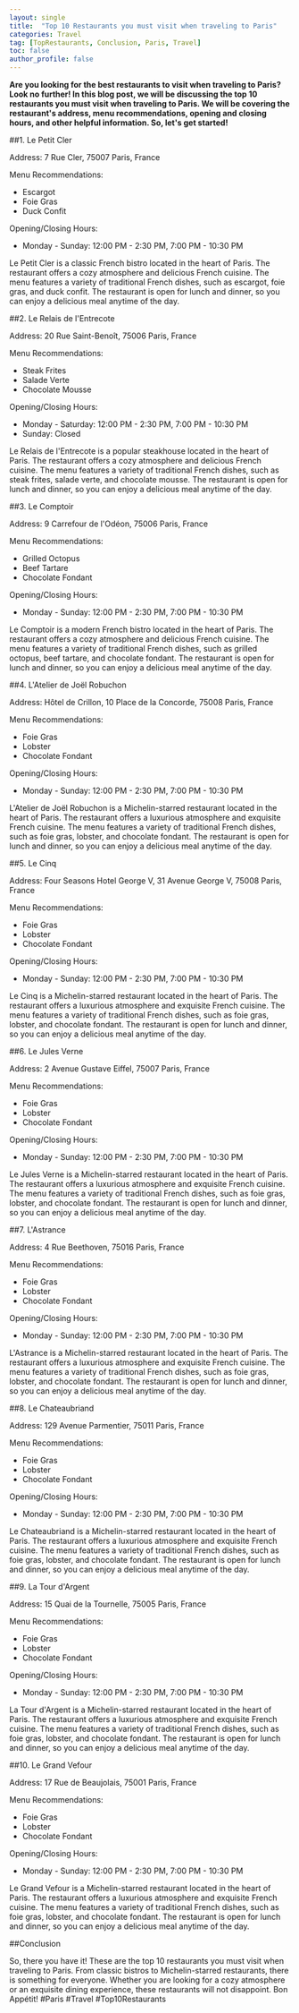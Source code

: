 ```yaml
---
layout: single
title:  "Top 10 Restaurants you must visit when traveling to Paris"
categories: Travel
tag: [TopRestaurants, Conclusion, Paris, Travel]
toc: false
author_profile: false
---
```

**Are you looking for the best restaurants to visit when traveling to Paris? Look no further! In this blog post, we will be discussing the top 10 restaurants you must visit when traveling to Paris. We will be covering the restaurant's address, menu recommendations, opening and closing hours, and other helpful information. So, let's get started!**

##1. Le Petit Cler

Address: 7 Rue Cler, 75007 Paris, France

Menu Recommendations: 
- Escargot
- Foie Gras
- Duck Confit

Opening/Closing Hours:
- Monday - Sunday: 12:00 PM - 2:30 PM, 7:00 PM - 10:30 PM

Le Petit Cler is a classic French bistro located in the heart of Paris. The restaurant offers a cozy atmosphere and delicious French cuisine. The menu features a variety of traditional French dishes, such as escargot, foie gras, and duck confit. The restaurant is open for lunch and dinner, so you can enjoy a delicious meal anytime of the day.

##2. Le Relais de l'Entrecote

Address: 20 Rue Saint-Benoît, 75006 Paris, France

Menu Recommendations: 
- Steak Frites
- Salade Verte
- Chocolate Mousse

Opening/Closing Hours:
- Monday - Saturday: 12:00 PM - 2:30 PM, 7:00 PM - 10:30 PM
- Sunday: Closed

Le Relais de l'Entrecote is a popular steakhouse located in the heart of Paris. The restaurant offers a cozy atmosphere and delicious French cuisine. The menu features a variety of traditional French dishes, such as steak frites, salade verte, and chocolate mousse. The restaurant is open for lunch and dinner, so you can enjoy a delicious meal anytime of the day.

##3. Le Comptoir

Address: 9 Carrefour de l'Odéon, 75006 Paris, France

Menu Recommendations: 
- Grilled Octopus
- Beef Tartare
- Chocolate Fondant

Opening/Closing Hours:
- Monday - Sunday: 12:00 PM - 2:30 PM, 7:00 PM - 10:30 PM

Le Comptoir is a modern French bistro located in the heart of Paris. The restaurant offers a cozy atmosphere and delicious French cuisine. The menu features a variety of traditional French dishes, such as grilled octopus, beef tartare, and chocolate fondant. The restaurant is open for lunch and dinner, so you can enjoy a delicious meal anytime of the day.

##4. L'Atelier de Joël Robuchon

Address: Hôtel de Crillon, 10 Place de la Concorde, 75008 Paris, France

Menu Recommendations: 
- Foie Gras
- Lobster
- Chocolate Fondant

Opening/Closing Hours:
- Monday - Sunday: 12:00 PM - 2:30 PM, 7:00 PM - 10:30 PM

L'Atelier de Joël Robuchon is a Michelin-starred restaurant located in the heart of Paris. The restaurant offers a luxurious atmosphere and exquisite French cuisine. The menu features a variety of traditional French dishes, such as foie gras, lobster, and chocolate fondant. The restaurant is open for lunch and dinner, so you can enjoy a delicious meal anytime of the day.

##5. Le Cinq

Address: Four Seasons Hotel George V, 31 Avenue George V, 75008 Paris, France

Menu Recommendations: 
- Foie Gras
- Lobster
- Chocolate Fondant

Opening/Closing Hours:
- Monday - Sunday: 12:00 PM - 2:30 PM, 7:00 PM - 10:30 PM

Le Cinq is a Michelin-starred restaurant located in the heart of Paris. The restaurant offers a luxurious atmosphere and exquisite French cuisine. The menu features a variety of traditional French dishes, such as foie gras, lobster, and chocolate fondant. The restaurant is open for lunch and dinner, so you can enjoy a delicious meal anytime of the day.

##6. Le Jules Verne

Address: 2 Avenue Gustave Eiffel, 75007 Paris, France

Menu Recommendations: 
- Foie Gras
- Lobster
- Chocolate Fondant

Opening/Closing Hours:
- Monday - Sunday: 12:00 PM - 2:30 PM, 7:00 PM - 10:30 PM

Le Jules Verne is a Michelin-starred restaurant located in the heart of Paris. The restaurant offers a luxurious atmosphere and exquisite French cuisine. The menu features a variety of traditional French dishes, such as foie gras, lobster, and chocolate fondant. The restaurant is open for lunch and dinner, so you can enjoy a delicious meal anytime of the day.

##7. L'Astrance

Address: 4 Rue Beethoven, 75016 Paris, France

Menu Recommendations: 
- Foie Gras
- Lobster
- Chocolate Fondant

Opening/Closing Hours:
- Monday - Sunday: 12:00 PM - 2:30 PM, 7:00 PM - 10:30 PM

L'Astrance is a Michelin-starred restaurant located in the heart of Paris. The restaurant offers a luxurious atmosphere and exquisite French cuisine. The menu features a variety of traditional French dishes, such as foie gras, lobster, and chocolate fondant. The restaurant is open for lunch and dinner, so you can enjoy a delicious meal anytime of the day.

##8. Le Chateaubriand

Address: 129 Avenue Parmentier, 75011 Paris, France

Menu Recommendations: 
- Foie Gras
- Lobster
- Chocolate Fondant

Opening/Closing Hours:
- Monday - Sunday: 12:00 PM - 2:30 PM, 7:00 PM - 10:30 PM

Le Chateaubriand is a Michelin-starred restaurant located in the heart of Paris. The restaurant offers a luxurious atmosphere and exquisite French cuisine. The menu features a variety of traditional French dishes, such as foie gras, lobster, and chocolate fondant. The restaurant is open for lunch and dinner, so you can enjoy a delicious meal anytime of the day.

##9. La Tour d'Argent

Address: 15 Quai de la Tournelle, 75005 Paris, France

Menu Recommendations: 
- Foie Gras
- Lobster
- Chocolate Fondant

Opening/Closing Hours:
- Monday - Sunday: 12:00 PM - 2:30 PM, 7:00 PM - 10:30 PM

La Tour d'Argent is a Michelin-starred restaurant located in the heart of Paris. The restaurant offers a luxurious atmosphere and exquisite French cuisine. The menu features a variety of traditional French dishes, such as foie gras, lobster, and chocolate fondant. The restaurant is open for lunch and dinner, so you can enjoy a delicious meal anytime of the day.

##10. Le Grand Vefour

Address: 17 Rue de Beaujolais, 75001 Paris, France

Menu Recommendations: 
- Foie Gras
- Lobster
- Chocolate Fondant

Opening/Closing Hours:
- Monday - Sunday: 12:00 PM - 2:30 PM, 7:00 PM - 10:30 PM

Le Grand Vefour is a Michelin-starred restaurant located in the heart of Paris. The restaurant offers a luxurious atmosphere and exquisite French cuisine. The menu features a variety of traditional French dishes, such as foie gras, lobster, and chocolate fondant. The restaurant is open for lunch and dinner, so you can enjoy a delicious meal anytime of the day.

##Conclusion

So, there you have it! These are the top 10 restaurants you must visit when traveling to Paris. From classic bistros to Michelin-starred restaurants, there is something for everyone. Whether you are looking for a cozy atmosphere or an exquisite dining experience, these restaurants will not disappoint. Bon Appétit! #Paris #Travel #Top10Restaurants